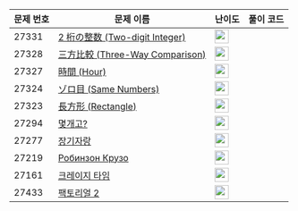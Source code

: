 | 문제 번호 | 문제 이름 | 난이도 | 풀이 코드 |
| --- | --- | --- | --- |
| 27331 | [2 桁の整数 (Two-digit Integer)](https://www.acmicpc.net/problem/27331) | <img height="25px" width="25px=" src="https://static.solved.ac/tier_small/1.svg"/> |  |
| 27328 | [三方比較 (Three-Way Comparison)](https://www.acmicpc.net/problem/27328) | <img height="25px" width="25px=" src="https://static.solved.ac/tier_small/1.svg"/> |  |
| 27327 | [時間 (Hour)](https://www.acmicpc.net/problem/27327) | <img height="25px" width="25px=" src="https://static.solved.ac/tier_small/1.svg"/> |  |
| 27324 | [ゾロ目 (Same Numbers)](https://www.acmicpc.net/problem/27324) | <img height="25px" width="25px=" src="https://static.solved.ac/tier_small/1.svg"/> |  |
| 27323 | [長方形 (Rectangle)](https://www.acmicpc.net/problem/27323) | <img height="25px" width="25px=" src="https://static.solved.ac/tier_small/1.svg"/> |  |
| 27294 | [몇개고?](https://www.acmicpc.net/problem/27294) | <img height="25px" width="25px=" src="https://static.solved.ac/tier_small/1.svg"/> |  |
| 27277 | [장기자랑](https://www.acmicpc.net/problem/27277) | <img height="25px" width="25px=" src="https://static.solved.ac/tier_small/10.svg"/> |  |
| 27219 | [Робинзон Крузо](https://www.acmicpc.net/problem/27219) | <img height="25px" width="25px=" src="https://static.solved.ac/tier_small/1.svg"/> |  |
| 27161 | [크레이지 타임](https://www.acmicpc.net/problem/27161) | <img height="25px" width="25px=" src="https://static.solved.ac/tier_small/5.svg"/> |  |
| 27433 | [팩토리얼 2](https://www.acmicpc.net/problem/27433) | <img height="25px" width="25px=" src="https://static.solved.ac/tier_small/1.svg"/> |  |
